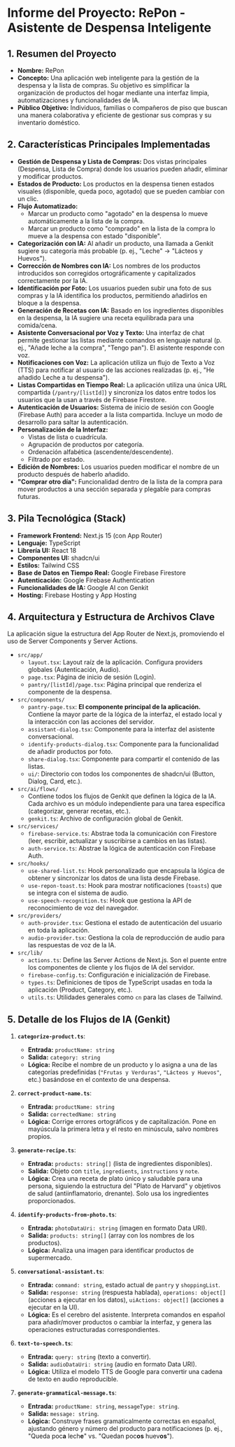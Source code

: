 # Informe del Proyecto: RePon - Asistente de Despensa Inteligente

## 1. Resumen del Proyecto

- **Nombre:** RePon
- **Concepto:** Una aplicación web inteligente para la gestión de la despensa y la lista de compras. Su objetivo es simplificar la organización de productos del hogar mediante una interfaz limpia, automatizaciones y funcionalidades de IA.
- **Público Objetivo:** Individuos, familias o compañeros de piso que buscan una manera colaborativa y eficiente de gestionar sus compras y su inventario doméstico.

## 2. Características Principales Implementadas

- **Gestión de Despensa y Lista de Compras:** Dos vistas principales (Despensa, Lista de Compra) donde los usuarios pueden añadir, eliminar y modificar productos.
- **Estados de Producto:** Los productos en la despensa tienen estados visuales (disponible, queda poco, agotado) que se pueden cambiar con un clic.
- **Flujo Automatizado:**
    - Marcar un producto como "agotado" en la despensa lo mueve automáticamente a la lista de la compra.
    - Marcar un producto como "comprado" en la lista de la compra lo mueve a la despensa con estado "disponible".
- **Categorización con IA:** Al añadir un producto, una llamada a Genkit sugiere su categoría más probable (p. ej., "Leche" -> "Lácteos y Huevos").
- **Corrección de Nombres con IA:** Los nombres de los productos introducidos son corregidos ortográficamente y capitalizados correctamente por la IA.
- **Identificación por Foto:** Los usuarios pueden subir una foto de sus compras y la IA identifica los productos, permitiendo añadirlos en bloque a la despensa.
- **Generación de Recetas con IA:** Basado en los ingredientes disponibles en la despensa, la IA sugiere una receta equilibrada para una comida/cena.
- **Asistente Conversacional por Voz y Texto:** Una interfaz de chat permite gestionar las listas mediante comandos en lenguaje natural (p. ej., "Añade leche a la compra", "Tengo pan"). El asistente responde con voz.
- **Notificaciones con Voz:** La aplicación utiliza un flujo de Texto a Voz (TTS) para notificar al usuario de las acciones realizadas (p. ej., "He añadido Leche a tu despensa").
- **Listas Compartidas en Tiempo Real:** La aplicación utiliza una única URL compartida (`/pantry/[listId]`) y sincroniza los datos entre todos los usuarios que la usan a través de Firebase Firestore.
- **Autenticación de Usuarios:** Sistema de inicio de sesión con Google (Firebase Auth) para acceder a la lista compartida. Incluye un modo de desarrollo para saltar la autenticación.
- **Personalización de la Interfaz:**
    - Vistas de lista o cuadrícula.
    - Agrupación de productos por categoría.
    - Ordenación alfabética (ascendente/descendente).
    - Filtrado por estado.
- **Edición de Nombres:** Los usuarios pueden modificar el nombre de un producto después de haberlo añadido.
- **"Comprar otro día":** Funcionalidad dentro de la lista de la compra para mover productos a una sección separada y plegable para compras futuras.

## 3. Pila Tecnológica (Stack)

- **Framework Frontend:** Next.js 15 (con App Router)
- **Lenguaje:** TypeScript
- **Librería UI:** React 18
- **Componentes UI:** shadcn/ui
- **Estilos:** Tailwind CSS
- **Base de Datos en Tiempo Real:** Google Firebase Firestore
- **Autenticación:** Google Firebase Authentication
- **Funcionalidades de IA:** Google AI con Genkit
- **Hosting:** Firebase Hosting y App Hosting

## 4. Arquitectura y Estructura de Archivos Clave

La aplicación sigue la estructura del App Router de Next.js, promoviendo el uso de Server Components y Server Actions.

- `src/app/`
    - `layout.tsx`: Layout raíz de la aplicación. Configura providers globales (Autenticación, Audio).
    - `page.tsx`: Página de inicio de sesión (Login).
    - `pantry/[listId]/page.tsx`: Página principal que renderiza el componente de la despensa.
- `src/components/`
    - `pantry-page.tsx`: **El componente principal de la aplicación.** Contiene la mayor parte de la lógica de la interfaz, el estado local y la interacción con las acciones del servidor.
    - `assistant-dialog.tsx`: Componente para la interfaz del asistente conversacional.
    - `identify-products-dialog.tsx`: Componente para la funcionalidad de añadir productos por foto.
    - `share-dialog.tsx`: Componente para compartir el contenido de las listas.
    - `ui/`: Directorio con todos los componentes de shadcn/ui (Button, Dialog, Card, etc.).
- `src/ai/flows/`
    - Contiene todos los flujos de Genkit que definen la lógica de la IA. Cada archivo es un módulo independiente para una tarea específica (categorizar, generar recetas, etc.).
    - `genkit.ts`: Archivo de configuración global de Genkit.
- `src/services/`
    - `firebase-service.ts`: Abstrae toda la comunicación con Firestore (leer, escribir, actualizar y suscribirse a cambios en las listas).
    - `auth-service.ts`: Abstrae la lógica de autenticación con Firebase Auth.
- `src/hooks/`
    - `use-shared-list.ts`: Hook personalizado que encapsula la lógica de obtener y sincronizar los datos de una lista desde Firebase.
    - `use-repon-toast.ts`: Hook para mostrar notificaciones (`toasts`) que se integra con el sistema de audio.
    - `use-speech-recognition.ts`: Hook que gestiona la API de reconocimiento de voz del navegador.
- `src/providers/`
    - `auth-provider.tsx`: Gestiona el estado de autenticación del usuario en toda la aplicación.
    - `audio-provider.tsx`: Gestiona la cola de reproducción de audio para las respuestas de voz de la IA.
- `src/lib/`
    - `actions.ts`: Define las Server Actions de Next.js. Son el puente entre los componentes de cliente y los flujos de IA del servidor.
    - `firebase-config.ts`: Configuración e inicialización de Firebase.
    - `types.ts`: Definiciones de tipos de TypeScript usadas en toda la aplicación (Product, Category, etc.).
    - `utils.ts`: Utilidades generales como `cn` para las clases de Tailwind.

## 5. Detalle de los Flujos de IA (Genkit)

1.  **`categorize-product.ts`**:
    - **Entrada:** `productName: string`
    - **Salida:** `category: string`
    - **Lógica:** Recibe el nombre de un producto y lo asigna a una de las categorías predefinidas (`"Frutas y Verduras"`, `"Lácteos y Huevos"`, etc.) basándose en el contexto de una despensa.

2.  **`correct-product-name.ts`**:
    - **Entrada:** `productName: string`
    - **Salida:** `correctedName: string`
    - **Lógica:** Corrige errores ortográficos y de capitalización. Pone en mayúscula la primera letra y el resto en minúscula, salvo nombres propios.

3.  **`generate-recipe.ts`**:
    - **Entrada:** `products: string[]` (lista de ingredientes disponibles).
    - **Salida:** Objeto con `title`, `ingredients`, `instructions` y `note`.
    - **Lógica:** Crea una receta de plato único y saludable para una persona, siguiendo la estructura del "Plato de Harvard" y objetivos de salud (antiinflamatorio, drenante). Solo usa los ingredientes proporcionados.

4.  **`identify-products-from-photo.ts`**:
    - **Entrada:** `photoDataUri: string` (imagen en formato Data URI).
    - **Salida:** `products: string[]` (array con los nombres de los productos).
    - **Lógica:** Analiza una imagen para identificar productos de supermercado.

5.  **`conversational-assistant.ts`**:
    - **Entrada:** `command: string`, estado actual de `pantry` y `shoppingList`.
    - **Salida:** `response: string` (respuesta hablada), `operations: object[]` (acciones a ejecutar en los datos), `uiActions: object[]` (acciones a ejecutar en la UI).
    - **Lógica:** Es el cerebro del asistente. Interpreta comandos en español para añadir/mover productos o cambiar la interfaz, y genera las operaciones estructuradas correspondientes.

6.  **`text-to-speech.ts`**:
    - **Entrada:** `query: string` (texto a convertir).
    - **Salida:** `audioDataUri: string` (audio en formato Data URI).
    - **Lógica:** Utiliza el modelo TTS de Google para convertir una cadena de texto en audio reproducible.

7.  **`generate-grammatical-message.ts`**:
    - **Entrada:** `productName: string`, `messageType: string`.
    - **Salida:** `message: string`.
    - **Lógica:** Construye frases gramaticalmente correctas en español, ajustando género y número del producto para notificaciones (p. ej., "Queda poc**a** lech**e**" vs. "Quedan poc**os** huev**os**").
